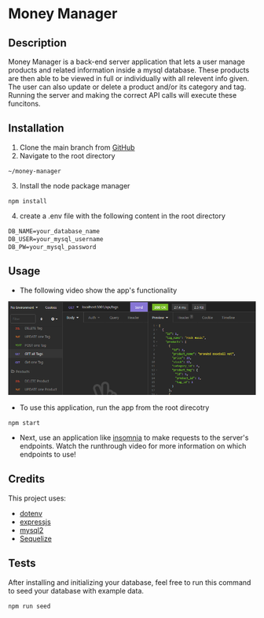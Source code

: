 # Money Manager

## Description

Money Manager is a back-end server application that lets a user manage products and related information inside a mysql database. These products are then able to be viewed in full or individually with all relevent info given. The user can also update or delete a product and/or its category and tag. Running the server and making the correct API calls will execute these funcitons.

## Installation

1. Clone the main branch from [GitHub](https://github.com/mimi5930/money-manager)
2. Navigate to the root directory

```
~/money-manager
```

3. Install the node package manager

```
npm install
```

4. create a .env file with the following content in the root directory

```.env
DB_NAME=your_database_name
DB_USER=your_mysql_username
DB_PW=your_mysql_password
```

## Usage

- The following video show the app's functionality

[![Video desplaying the app being used](./images/money-manager.PNG)](https://drive.google.com/file/d/1STFIY2uPro46j0LQnltg2mfJGx3bIaLa/view)

- To use this application, run the app from the root direcotry

```
npm start
```

- Next, use an application like [insomnia](https://insomnia.rest/download) to make requests to the server's endpoints. Watch the runthrough video for more information on which endpoints to use!

## Credits

This project uses:

- [dotenv](https://www.npmjs.com/package/dotenv)
- [expressjs](https://www.npmjs.com/package/express)
- [mysql2](https://www.npmjs.com/package/mysql2)
- [Sequelize](https://www.npmjs.com/package/sequelize)

## Tests

After installing and initializing your database, feel free to run this command to seed your database with example data.

```
npm run seed
```
